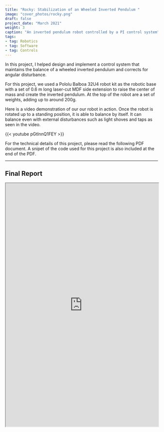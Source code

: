 ```yaml
---
title: "Rocky: Stabilization of an Wheeled Inverted Pendulum "
image: "cover_photos/rocky.png"
draft: false
project_date: "March 2021"
weight: 3
caption: "An inverted pendulum robot controlled by a PI control system"
tags:
- tag: Robotics
- tag: Software
- tag: Controls
---
```


In this project, I helped design and implement a control system that maintains the balance of a wheeled inverted pendulum and corrects for angular disturbance.

For this project, we used a Pololu Balboa 32U4 robot kit as the robotic base with a set of 0.6 m long laser-cut MDF side extension to raise the center of mass and create the inverted pendulum. At the top of the robot are a set of weights, adding up to around 200g.

Here is a video demonstration of our our robot in action. Once the robot is rotated up to a standing position, it is able to balance by itself. It can balance even with external disturbances such as light shoves and taps as seen in the video. 

{{< youtube pGtInnQ1FEY >}}

For the technical details of this project, please read the following PDF document. A snipet of the code used for this project is also included at the end of the PDF.

---
## Final Report
<iframe src="https://drive.google.com/file/d/1cSPRIj65SJzSbj1q6CfiKfGYMo6t-ASF/preview" width="100%" height="800" allow="autoplay"></iframe>